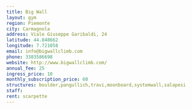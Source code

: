 ```yaml
---
title: Big Wall
layout: gym
region: Piemonte
city: Carmagnola
address: Viale Giuseppe Garibaldi, 24
latitude: 44.848662
longitude: 7.721058
email: info@bigwallclimb.com
phone: 3383586698
website: http://www.bigwallclimb.com/
annual_fee: 25
ingress_price: 10
monthly_subscription_price: 60
structures: boulder,pangullich,travi,moonboard,systemwall,salapesi
staff: 
rent: scarpette
---
```


